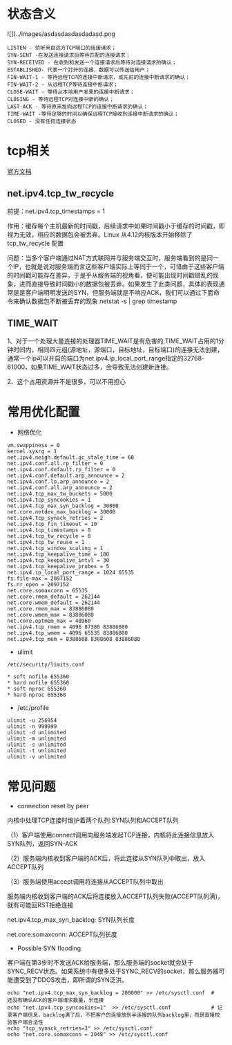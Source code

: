 # 状态含义

![](../images/asdasdasdasdadasd.png

```
LISTEN - 侦听来自远方TCP端口的连接请求；
SYN-SENT -在发送连接请求后等待匹配的连接请求；
SYN-RECEIVED - 在收到和发送一个连接请求后等待对连接请求的确认；
ESTABLISHED- 代表一个打开的连接，数据可以传送给用户；
FIN-WAIT-1 - 等待远程TCP的连接中断请求，或先前的连接中断请求的确认；
FIN-WAIT-2 - 从远程TCP等待连接中断请求；
CLOSE-WAIT - 等待从本地用户发来的连接中断请求；
CLOSING - 等待远程TCP对连接中断的确认；
LAST-ACK - 等待原来发向远程TCP的连接中断请求的确认；
TIME-WAIT -等待足够的时间以确保远程TCP接收到连接中断请求的确认；
CLOSED - 没有任何连接状态
```

# tcp相关

[官方文档](https://www.kernel.org/doc/Documentation/networking/ip-sysctl.txt)


## net.ipv4.tcp_tw_recycle

前提：net.ipv4.tcp_timestamps = 1

作用：缓存每个主机最新的时间戳，后续请求中如果时间戳小于缓存的时间戳，即视为无效，相应的数据包会被丢弃。Linux 从4.12内核版本开始移除了 tcp_tw_recycle 配置

问题：当多个客户端通过NAT方式联网并与服务端交互时，服务端看到的是同一个IP，也就是说对服务端而言这些客户端实际上等同于一个，可惜由于这些客户端的时间戳可能存在差异，于是乎从服务端的视角看，便可能出现时间戳错乱的现象，进而直接导致时间戳小的数据包被丢弃。如果发生了此类问题，具体的表现通常是是客户端明明发送的SYN，但服务端就是不响应ACK，我们可以通过下面命令来确认数据包不断被丢弃的现象
netstat -s | grep timestamp



## TIME_WAIT

1、对于一个处理大量连接的处理器TIME_WAIT是有危害的,TIME_WAIT占用的1分钟时间内，相同四元组(源地址，源端口，目标地址，目标端口)的连接无法创建，通常一个ip可以开启的端口为net.ipv4.ip_local_port_range指定的32768-61000，如果TIME_WAIT状态过多，会导致无法创建新连接。

2、这个占用资源并不是很多，可以不用担心


# 常用优化配置

- 网络优化
```
vm.swappiness = 0
kernel.sysrq = 1
net.ipv4.neigh.default.gc_stale_time = 60
net.ipv4.conf.all.rp_filter = 0
net.ipv4.conf.default.rp_filter = 0
net.ipv4.conf.default.arp_announce = 2
net.ipv4.conf.lo.arp_announce = 2
net.ipv4.conf.all.arp_announce = 2
net.ipv4.tcp_max_tw_buckets = 5000
net.ipv4.tcp_syncookies = 1
net.ipv4.tcp_max_syn_backlog = 30000
net.core.netdev_max_backlog = 30000
net.ipv4.tcp_synack_retries = 2
net.ipv4.tcp_fin_timeout = 10
net.ipv4.tcp_timestamps = 0
net.ipv4.tcp_tw_recycle = 0
net.ipv4.tcp_tw_reuse = 1
net.ipv4.tcp_window_scaling = 1
net.ipv4.tcp_keepalive_time = 180
net.ipv4.tcp_keepalive_intvl = 30
net.ipv4.tcp_keepalive_probes = 5
net.ipv4.ip_local_port_range = 1024 65535
fs.file-max = 2097152
fs.nr_open = 2097152
net.core.somaxconn = 65535
net.core.rmem_default = 262144
net.core.wmem_default = 262144
net.core.rmem_max = 83886080
net.core.wmem_max = 83886080
net.core.optmem_max = 40960
net.ipv4.tcp_rmem = 4096 87380 83886080
net.ipv4.tcp_wmem = 4096 65535 83886080
net.ipv4.tcp_mem = 8388608 8388608 83886080
```

- ulimit

```
/etc/security/limits.conf

* soft nofile 655360
* hard nofile 655360
* soft nproc 655360
* hard nproc 655360
```

- /etc/profile
```
ulimit -u 256954
ulimit -n 999999
ulimit -d unlimited
ulimit -m unlimited
ulimit -s unlimited
ulimit -t unlimited
ulimit -v unlimited
```

# 常见问题

- connection reset by peer

内核中处理TCP连接时维护着两个队列:SYN队列和ACCEPT队列

（1）客户端使用connect调用向服务端发起TCP连接，内核将此连接信息放入SYN队列，返回SYN-ACK

（2）服务端内核收到客户端的ACK后，将此连接从SYN队列中取出，放入ACCEPT队列

（3）服务端使用accept调用将连接从ACCEPT队列中取出

服务端内核收到客户端的ACK后将连接放入ACCEPT队列失败(ACCEPT队列满)，就有可能回RST拒绝连接

net.ipv4.tcp_max_syn_backlog: SYN队列长度

net.core.somaxconn: ACCEPT队列长度


- Possible SYN flooding

客户端在第3步时不发送ACK给服务端，那么服务端的socket就会处于SYNC_RECV状态。如果系统中有很多处于SYNC_RECV的socket，那么服务器可能遭受到了DDOS攻击，即所谓的SYN泛洪。
```
echo "net.ipv4.tcp_max_syn_backlog = 200000" >> /etc/sysctl.conf  #  还没有确认ACK的客户端请求数量，半连接
echo "net.ipv4.tcp_syncookies=1"  >> /etc/sysctl.conf             # 记录客户端信息，backlog满了后，不把客户的连接放到半连接的队列backlog里，而是直接校验客户端合法性
echo "tcp_synack_retries=3" >> /etc/sysctl.conf
echo "net.core.somaxconn = 2048" >> /etc/sysctl.conf
```